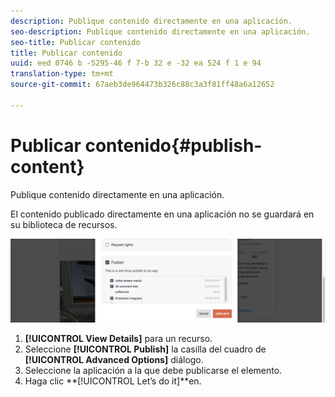 ```yaml
---
description: Publique contenido directamente en una aplicación.
seo-description: Publique contenido directamente en una aplicación.
seo-title: Publicar contenido
title: Publicar contenido
uuid: eed 0746 b -5295-46 f 7-b 32 e -32 ea 524 f 1 e 94
translation-type: tm+mt
source-git-commit: 67aeb3de964473b326c88c3a3f81ff48a6a12652

---
```



# Publicar contenido{#publish-content}

Publique contenido directamente en una aplicación.

El contenido publicado directamente en una aplicación no se guardará en su biblioteca de recursos.

![](assets/DiscoverViewDetailsPublish-1024x272.png)

1. **[!UICONTROL View Details]** para un recurso.
1. Seleccione **[!UICONTROL Publish]** la casilla del cuadro de **[!UICONTROL Advanced Options]** diálogo.
1. Seleccione la aplicación a la que debe publicarse el elemento.
1. Haga clic **[!UICONTROL Let’s do it]**en.
